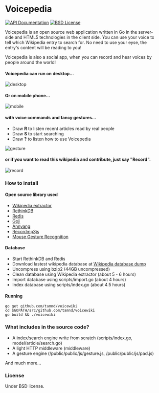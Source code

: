 Voicepedia
=========

[![API Documentation](http://img.shields.io/badge/api-Godoc-blue.svg?style=flat)](http://godoc.org/github.com/calmh/syncthing)
[![BSD License](http://img.shields.io/badge/license-BSD-red.svg?style=flat)](http://opensource.org/licenses/MIT)

Voicepedia is an open source web application written in Go in the server-side and HTML5 technologies in the client side. You can use your voice to tell which Wikipedia entry to search for. No need to use your eyse, the entry's content will be reading to you!

Voicepedia is also a social app, when you can record and hear voices by  people around the world!

#### Voicepedia can run on desktop...

![desktop](https://raw.githubusercontent.com/tamnd/voicewiki/master/screenshots/desktop.png)

#### Or on mobile phone...

![mobile](https://raw.githubusercontent.com/tamnd/voicewiki/master/screenshots/mobile.png)

#### with voice commands and fancy gestures...
- Draw **R** to listen recent articles read by real people
- Draw **S** to start searching
- Draw **?** to listen how to use Voicepedia

![gesture](https://raw.githubusercontent.com/tamnd/voicewiki/master/screenshots/gestures.png)

#### or if you want to read this wikipedia and contribute, just say "Record".
![record](https://raw.githubusercontent.com/tamnd/voicewiki/master/screenshots/record.png)


### How to install

#### Open source library used

* [Wikipedia extractor](https://github.com/bwbaugh/wikipedia-extractor)
* [RethinkDB](http://rethinkdb.com/)
* [Redis](http://redis.io/)
* [Goji](https://goji.io/)
* [Annyang](https://github.com/TalAter/annyang)
* [Recordmp3js](https://github.com/nusofthq/Recordmp3js)
* [Mouse Gesture Recognition](http://www.bytearray.org/?p=91)

#### Database

* Start RethinkDB and Redis
* Download lastest wikipedia database at [Wikipedia database dump](http://download.wikimedia.org/enwiki/latest/enwiki-latest-pages-articles.xml.bz2)
* Uncompress using bzip2 (44GB uncompressed)
* Clean database using Wikipedia extractor (about 5 - 6 hours)
* Import database using scripts/import.go (about 4 hours)
* Index database using scripts/index.go (about 4.5 hours)

#### Running

```
go get github.com/tamnd/voicewiki
cd $GOPATH/src/github.com/tamnd/voicewiki
go build && ./voicewiki
```


### What includes in the source code?

* A index/search engine write from scratch (scripts/index.go, model/article/search.go)
* A light HTTP middleware (middleware)
* A gesture engine (/public/public/js/gesture.js, /public/public/js/pad.js)

And much more...

### License
Under BSD license.
